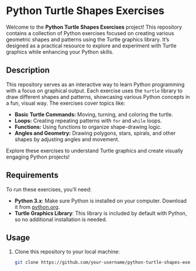 # Python Turtle Shapes Exercises

Welcome to the **Python Turtle Shapes Exercises** project! This repository contains a collection of Python exercises focused on creating various geometric shapes and patterns using the Turtle graphics library. It’s designed as a practical resource to explore and experiment with Turtle graphics while enhancing your Python skills.

## Description

This repository serves as an interactive way to learn Python programming with a focus on graphical output. Each exercise uses the `turtle` library to draw different shapes and patterns, showcasing various Python concepts in a fun, visual way. The exercises cover topics like:

- **Basic Turtle Commands:** Moving, turning, and coloring the turtle.
- **Loops:** Creating repeating patterns with `for` and `while` loops.
- **Functions:** Using functions to organize shape-drawing logic.
- **Angles and Geometry:** Drawing polygons, stars, spirals, and other shapes by adjusting angles and movement.

Explore these exercises to understand Turtle graphics and create visually engaging Python projects!

## Requirements

To run these exercises, you’ll need:

- **Python 3.x**: Make sure Python is installed on your computer. Download it from [python.org](https://www.python.org/).
- **Turtle Graphics Library**: This library is included by default with Python, so no additional installation is needed.

## Usage

1. Clone this repository to your local machine:
   ```bash
   git clone https://github.com/your-username/python-turtle-shapes-exercises.git
